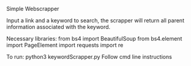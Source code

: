 Simple Webscrapper

Input a link and a keyword to search, the scrapper will return all parent information associated with the keyword.

Necessary libraries:
    from bs4 import BeautifulSoup
    from bs4.element import PageElement
    import requests
    import re

To run:
    python3 keywordScrapper.py
    Follow cmd line instructions
